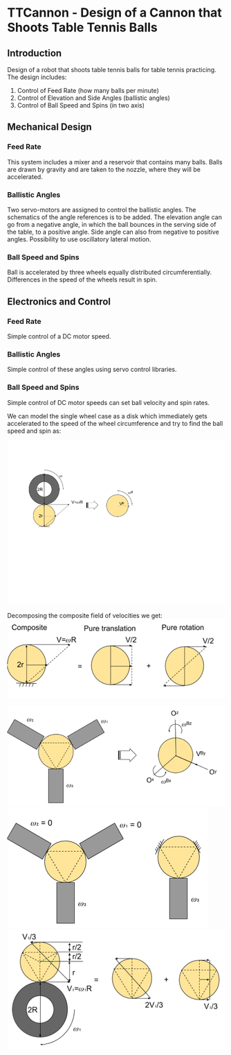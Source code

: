 # TTCannon - Design of a Cannon that Shoots Table Tennis Balls

## Introduction
Design of a robot that shoots table tennis balls for table tennis practicing.
The design includes:
1. Control of Feed Rate (how many balls per minute)
2. Control of Elevation and Side Angles (ballistic angles)
3. Control of Ball Speed and Spins (in two axis)

## Mechanical Design

### Feed Rate
This system includes a mixer and a reservoir that contains many balls. Balls are drawn by gravity and are taken to the nozzle, where they will be accelerated.
### Ballistic Angles
Two servo-motors are assigned to control the ballistic angles. The schematics of the angle references is to be added. The elevation angle can go from a negative angle, in which the ball bounces in the serving side of the table, to a positive angle. Side angle can also from negative to positive angles. Possibility to use oscillatory lateral motion.

### Ball Speed and Spins
Ball is accelerated by three wheels equally distributed circumferentially. Differences in the speed of the wheels result in spin.

## Electronics and Control

### Feed Rate
Simple control of a DC motor speed.

### Ballistic Angles
Simple control of these angles using servo control libraries.

### Ball Speed and Spins
Simple control of DC motor speeds can set ball velocity and spin rates. 

We can model the single wheel case as a disk which immediately gets accelerated to the speed of the wheel circumference and try to find the ball speed and spin as: 

![Ball Speed and Spin Model 1](https://github.com/bmrocamora/ttcannon/blob/master/images/Ball%20Speed%20and%20Spin%201.png)

Decomposing the composite field of velocities we get:
![Ball Speed and Spin Model 2](https://github.com/bmrocamora/ttcannon/blob/master/images/Ball%20Speed%20and%20Spin%202.png)

![Ball Speed and Spin Model 3](https://github.com/bmrocamora/ttcannon/blob/master/images/Ball%20Speed%20and%20Spin%203.png)
![Ball Speed and Spin Model 4](https://github.com/bmrocamora/ttcannon/blob/master/images/Ball%20Speed%20and%20Spin%204.png)
![Ball Speed and Spin Model 5](https://github.com/bmrocamora/ttcannon/blob/master/images/Ball%20Speed%20and%20Spin%205.png)

